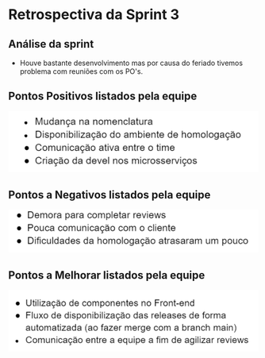 # Retrospectiva da Sprint 3

## Análise da sprint

- Houve bastante desenvolvimento mas por causa do feriado tivemos problema com reuniões com os PO's.

## Pontos Positivos listados pela equipe

![Pontos Positivos](../../imgs/retros/sprint3/pontos-positivos.png)

## Pontos a Negativos listados pela equipe

![Pontos a Negativos](../../imgs/retros/sprint3/pontos-negativos.png)

## Pontos a Melhorar listados pela equipe

![Pontos a Melhorar](../../imgs/retros/sprint3/a-melhorar.png)
